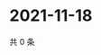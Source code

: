 # 2021-11-18

共 0 条

<!-- BEGIN WEIBO -->
<!-- 最后更新时间 Thu Nov 18 2021 13:10:26 GMT+0800 (China Standard Time) -->

<!-- END WEIBO -->
